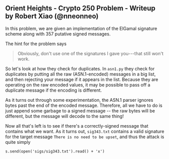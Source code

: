 ## Orient Heights - Crypto 250 Problem - Writeup by Robert Xiao (@nneonneo)

In this problem, we are given an implementation of the ElGamal signature scheme along with 357 putative signed messages.

The hint for the problem says

> Obviously, don't use one of the signatures I gave you---that still won't work.

So let's look at how they check for duplicates. In `asn1.py` they check for duplicates by putting all the raw (ASN.1-encoded) messages in a big list, and then rejecting your message if it appears in the list. Because they are operating on the raw encoded values, it may be possible to pass off a duplicate message if the encoding is different.

As it turns out through some experimentation, the ASN.1 parser ignores bytes past the end of the encoded message. Therefore, all we have to do is just append some garbage to a signed message -- the raw bytes will be different, but the message will decode to the same thing!

Now all that's left is to see if there's a correctly-signed message that contains what we want. As it turns out, `sig343.txt` contains a valid signature for the target message `There is no need to be upset`, and thus the attack is quite simply

    s.send(open('sigs/sig343.txt').read() + 'x')
